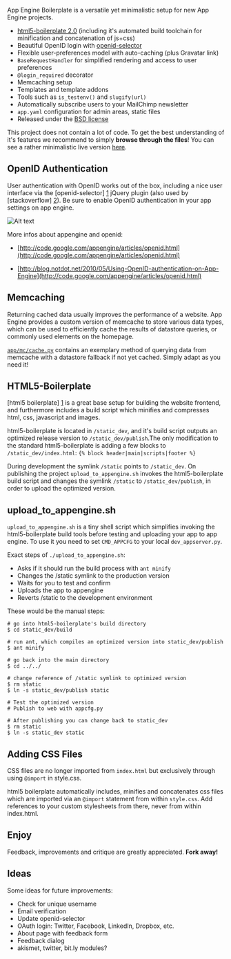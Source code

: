 
App Engine Boilerplate is a versatile yet minimalistic setup for new App Engine projects.

* [html5-boilerplate 2.0](https://github.com/paulirish/html5-boilerplate)
(including it's automated build toolchain for minification and concatenation of js+css)
* Beautiful OpenID login with [openid-selector](http://code.google.com/p/openid-selector/)
* Flexible user-preferences model with auto-caching (plus Gravatar link)
* `BaseRequestHandler` for simplified rendering and access to user preferences
* `@login_required` decorator
* Memcaching setup
* Templates and template addons
* Tools such as `is_testenv()` and `slugify(url)`
* Automatically subscribe users to your MailChimp newsletter
* `app.yaml` configuration for admin areas, static files
* Released under the [BSD license](http://www.opensource.org/licenses/bsd-license.php)

This project does not contain a lot of code. To get the best understanding of it's features 
we recommend to simply **browse through the files**! You can see a rather minimalistic live version [here](http://www.appengine-boilerplate.com).


OpenID Authentication
---------------------

User authentication with OpenID works out of the box, including a nice user interface via the [openid-selector] [1] jQuery plugin (also used by [stackoverflow] [2]). Be sure to enable OpenID authentication in your app settings on app engine.

![Alt text](http://lh4.ggpht.com/_IfEh7XYTTeE/STA1yGHn79I/AAAAAAAAADc/IXKrRpick4w/step1.png)

More infos about appengine and openid:

* [http://code.google.com/appengine/articles/openid.html](http://code.google.com/appengine/articles/openid.html)
* [http://blog.notdot.net/2010/05/Using-OpenID-authentication-on-App-Engine](http://code.google.com/appengine/articles/openid.html)
    
   [1]: http://code.google.com/p/openid-selector/
   [2]: http://stackoverflow.com/users/login


Memcaching
----------

Returning cached data usually improves the performance of a website. App Engine provides 
a custom  version of memcache to store various data types, which can be used to efficiently 
cache the results of datastore queries, or commonly used elements on the homepage.

[`app/mc/cache.py`](https://github.com/metachris/appengine-boilerplate/blob/master/app/mc/cache.py) contains an exemplary method of querying data from
memcache with a datastore fallback if not yet cached. Simply adapt as you need it!


HTML5-Boilerplate
-----------------

[html5 boilerplate] [1] is a great base setup for building the website frontend, and furthermore 
includes a build script which minifies and compresses html, css, javascript and images. 

html5-boilerplate is located in ``/static_dev``, and it's build script outputs an optimized release version to ``/static_dev/publish``.The only modification to the standard html5-boilerplate is adding a few blocks to  ``/static_dev/index.html``: ``{% block header|main|scripts|footer %}``

During development the symlink ``/static`` points to ``/static_dev``. On publishing 
the project ``upload_to_appengine.sh`` invokes the html5-boilerplate build script 
and changes the symlink ``/static`` to ``/static_dev/publish``, in order to upload 
the optimized version. 


upload_to_appengine.sh
----------------------

`upload_to_appengine.sh` is a tiny shell script which simplifies invoking the html5-boilerplate build tools before testing and uploading your app to app engine. To use it you need to set ``CMD_APPCFG`` to your local `dev_appserver.py`.

Exact steps of `./upload_to_appengine.sh`:

- Asks if it should run the build process with ``ant minify``
- Changes the /static symlink to the production version
- Waits for you to test and confirm
- Uploads the app to appengine
- Reverts /static to the development environment

These would be the manual steps:

    # go into html5-boilerplate's build directory    
    $ cd static_dev/build 
    
    # run ant, which compiles an optimized version into static_dev/publish
    $ ant minify
    
    # go back into the main directory
    $ cd ../../
    
    # change reference of /static symlink to optimized version
    $ rm static
    $ ln -s static_dev/publish static
    
    # Test the optimized version
    # Publish to web with appcfg.py
    
    # After publishing you can change back to static_dev
    $ rm static
    $ ln -s static_dev static
     
   [1]: https://github.com/paulirish/html5-boilerplate


Adding CSS Files
----------------

CSS files are no longer imported from `index.html` but exclusively through using
`@import` in style.css.

html5 boilerplate automatically includes, minifies and concatenates css files
which are imported via an `@import` statement from within `style.css`. Add
references to your custom stylesheets from there, never from within index.html.


Enjoy
----------

Feedback, improvements and critique are greatly appreciated. **Fork away!**


Ideas
-----

Some ideas for future improvements:

* Check for unique username
* Email verification
* Update openid-selector
* OAuth login: Twitter, Facebook, LinkedIn, Dropbox, etc.
* About page with feedback form
* Feedback dialog
* akismet, twitter, bit.ly modules?
